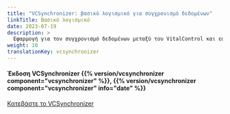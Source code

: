 ```yaml
---
title: "VCSynchronizer: βασικό λογισμικό για συγχρονισμό δεδομένων"
linkTitle: Βασικό λογισμικό
date: 2023-07-19
description: >
  Εφαρμογή για τον συγχρονισμό δεδομένων μεταξύ του VitalControl και εφαρμογών τρίτων.
weight: 10
translationKey: vcsynchronizer
---
```

#### Έκδοση VCSynchronizer {{% version/vcsynchronizer component="vcsynchronizer" %}}, {{% version/vcsynchronizer component="vcsynchronizer" info="date" %}}

<a href="/download/SetupVitalControlSynchronizer.exe" role="button" class="btn btn-primary btn-lg">Κατεβάστε το VCSynchronizer</a>

